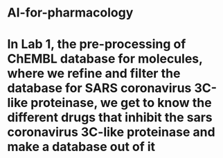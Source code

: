 # AI-for-pharmacology
# In Lab 1, the pre-processing of ChEMBL database for molecules, where we refine and filter the database for SARS coronavirus 3C-like proteinase, we get to know the different drugs that inhibit the sars coronavirus 3C-like proteinase and make a database out of it
